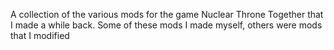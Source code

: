 A collection of the various mods for the game Nuclear Throne Together that I made a while back.
Some of these mods I made myself, others were mods that I modified
